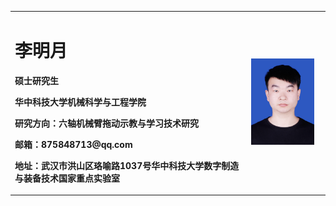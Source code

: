 <table border="0">
  <tr>    
    <td width="75%">
      <h1>李明月</h1>
      <p><b>硕士研究生</b></p>
      <p><b>华中科技大学机械科学与工程学院</b></p>
      <p><b>研究方向：六轴机械臂拖动示教与学习技术研究<p><b>
      <p><b>邮箱：875848713@qq.com</b></p>
      <p><b>地址：武汉市洪山区珞喻路1037号华中科技大学数字制造与装备技术国家重点实验室</b></p>
    </td>
    <td width="25%">
      <img src="/IMG_4477(20200627-044659).JPG" width="90%">
    </td>
  </tr>
</table>
